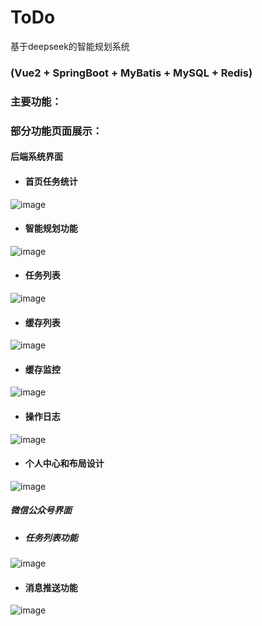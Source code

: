 # ToDo
 基于deepseek的智能规划系统
### (Vue2 + SpringBoot + MyBatis + MySQL + Redis)

### 主要功能：

### 部分功能页面展示：

#### 后端系统界面
* #### 首页任务统计
![image](readmeImages/index.png)
* #### 智能规划功能
![image](readmeImages/ai.png)
* #### 任务列表
![image](readmeImages/taskList.png)
* #### 缓存列表
![image](readmeImages/cacheList.png)
* #### 缓存监控
![image](readmeImages/cacheMonitor.png)
* #### 操作日志
![image](readmeImages/log.png)
* #### 个人中心和布局设计
![image](readmeImages/itself.png)

##### 微信公众号界面
* ##### 任务列表功能
![image](readmeImages/wechat-task-list.png)
* #### 消息推送功能
![image](readmeImages/wechat-task-message.png)



